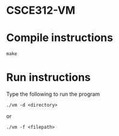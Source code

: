 # CSCE312-VM

# Compile instructions
    make

# Run instructions
Type the following to run the program

    ./vm -d <directory>
    
or    
    
    ./vm -f <filepath>
